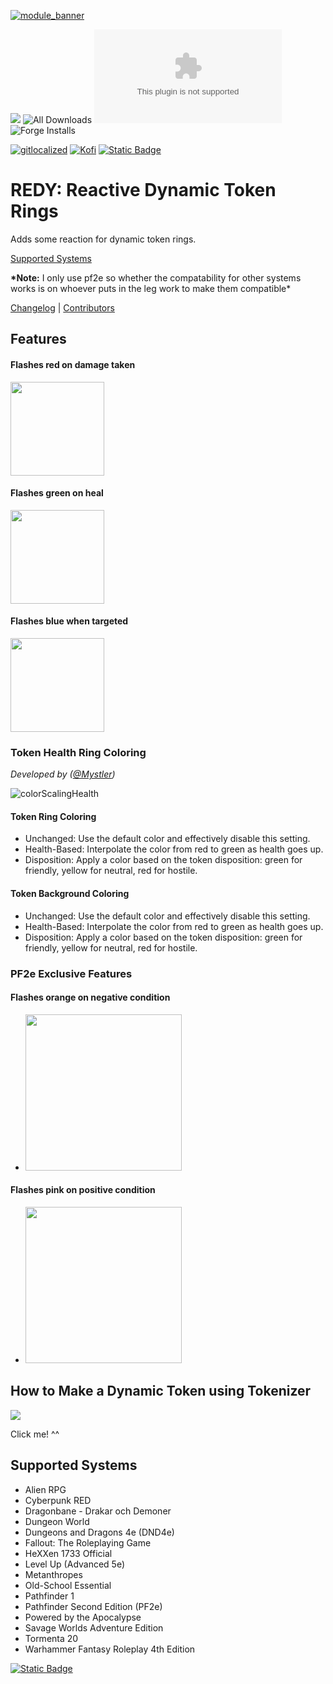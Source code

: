 [![module_banner](https://github.com/ChasarooniZ/pf2e-usage-updater/assets/79132112/3b2a4f8c-7ba1-4647-b073-d8ecac9d93a6)](https://chasarooniz.github.io/)

![](https://img.shields.io/badge/Foundry-v13-informational)
![All Downloads](https://img.shields.io/github/downloads/ChasarooniZ/PF2e-Reactive-Token-Ring/total?color=5e0000&label=All%20Downloads)
![Latest Release Download Count](https://img.shields.io/github/downloads/ChasarooniZ/PF2e-Reactive-Token-Ring/latest/module.zip)
![Forge Installs](https://img.shields.io/badge/dynamic/json?label=Forge%20Installs&query=package.installs&suffix=%25&url=https%3A%2F%2Fforge-vtt.com%2Fapi%2Fbazaar%2Fpackage%2Fpf2e-reactive-token-ring&colorB=4aa94a)

[![gitlocalized ](https://gitlocalize.com/repo/10297/whole_project/badge.svg)](https://gitlocalize.com/repo/10297?utm_source=badge)
[![Kofi](https://img.shields.io/badge/Kofi-F16061.svg?logo=ko-fi&logoColor=white)](https://ko-fi.com/Chasarooni) [![Static Badge](https://img.shields.io/badge/Add%20your%20System-009900?logo=github)](https://github.com/ChasarooniZ/PF2e-Reactive-Token-Ring/issues/new?template=add-support-for-a-system.yml)

# REDY: Reactive Dynamic Token Rings

Adds some reaction for dynamic token rings.

[Supported Systems](#supported-systems)

**\*Note:** I only use pf2e so whether the compatability for other systems works is on whoever puts in the leg work to make them compatible\*

[Changelog](/CHANGELOG.md) | [Contributors](CONTRIBUTORS.md)

## Features

#### Flashes red on damage taken

<img src="https://github.com/ChasarooniZ/PF2e-Reactive-Token-Ring/assets/79132112/e87d28c6-95e9-4fa9-98f7-95ebb5faf2a2" height=150>

#### Flashes green on heal

<img src="https://github.com/ChasarooniZ/PF2e-Reactive-Token-Ring/assets/79132112/55a1c569-d2b5-4d12-824e-2f10178eddef" height=150>

#### Flashes blue when targeted

<img src="https://github.com/ChasarooniZ/PF2e-Reactive-Token-Ring/assets/79132112/a225c5e6-82e2-4e86-a9eb-b2d07d8537b9" height=150>

### Token Health Ring Coloring

_Developed by ([@Mystler](https://github.com/Mystler))_

![colorScalingHealth](https://github.com/user-attachments/assets/84c246cc-8097-4dee-8ac7-e303c4d01607)

#### Token Ring Coloring

- Unchanged: Use the default color and effectively disable this setting.
- Health-Based: Interpolate the color from red to green as health goes up.
- Disposition: Apply a color based on the token disposition: green for friendly, yellow for neutral, red for hostile.

#### Token Background Coloring

- Unchanged: Use the default color and effectively disable this setting.
- Health-Based: Interpolate the color from red to green as health goes up.
- Disposition: Apply a color based on the token disposition: green for friendly, yellow for neutral, red for hostile.

### PF2e Exclusive Features

#### Flashes orange on negative condition

- <img src="https://github.com/ChasarooniZ/PF2e-Reactive-Token-Ring/assets/79132112/598c187e-5044-4ce2-b3d7-40d887522f44" height=250>

#### Flashes pink on positive condition

- <img src="https://github.com/ChasarooniZ/PF2e-Reactive-Token-Ring/assets/79132112/b766645e-4bfd-4198-b1bb-e36e99ea6e96" height=250>

## How to Make a Dynamic Token using Tokenizer

[<img src="https://img.youtube.com/vi/P7Ot2YipUjU/0.jpg">](https://youtu.be/P7Ot2YipUjU?si=I2VRDQexxBJybVRc)

Click me! ^^

## Supported Systems

- Alien RPG
- Cyberpunk RED
- Dragonbane - Drakar och Demoner
- Dungeon World
- Dungeons and Dragons 4e (DND4e)
- Fallout: The Roleplaying Game
- HeXXen 1733 Official
- Level Up (Advanced 5e)
- Metanthropes
- Old-School Essential
- Pathfinder 1
- Pathfinder Second Edition (PF2e)
- Powered by the Apocalypse
- Savage Worlds Adventure Edition
- Tormenta 20
- Warhammer Fantasy Roleplay 4th Edition

[![Static Badge](https://img.shields.io/badge/Add%20your%20System-009900?logo=github)](https://github.com/ChasarooniZ/PF2e-Reactive-Token-Ring/issues/new?template=add-support-for-a-system.yml)
